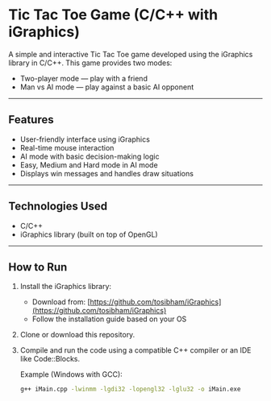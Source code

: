 # Tic Tac Toe Game (C/C++ with iGraphics)

A simple and interactive Tic Tac Toe game developed using the iGraphics library in C/C++. This game provides two modes:

- Two-player mode — play with a friend
- Man vs AI mode — play against a basic AI opponent

---

## Features

- User-friendly interface using iGraphics
- Real-time mouse interaction
- AI mode with basic decision-making logic
- Easy, Medium and Hard mode in AI mode
- Displays win messages and handles draw situations

---

## Technologies Used

- C/C++
- iGraphics library (built on top of OpenGL)

---

## How to Run

1. Install the iGraphics library:
   - Download from: [https://github.com/tosibham/iGraphics](https://github.com/tosibham/iGraphics)
   - Follow the installation guide based on your OS

2. Clone or download this repository.

3. Compile and run the code using a compatible C++ compiler or an IDE like Code::Blocks.

   Example (Windows with GCC):

   ```bash
   g++ iMain.cpp -lwinmm -lgdi32 -lopengl32 -lglu32 -o iMain.exe
